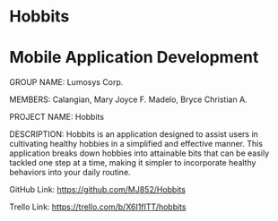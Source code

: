 # Hobbits
# Mobile Application Development
GROUP NAME:
Lumosys Corp.

MEMBERS:
Calangian, Mary Joyce F.
Madelo, Bryce Christian A.

PROJECT NAME:
Hobbits

DESCRIPTION:
Hobbits is an application designed to assist users in cultivating healthy hobbies in a simplified and effective manner. This application breaks down hobbies into attainable bits that can be easily tackled one step at a time, making it simpler to incorporate healthy behaviors into your daily routine.

GitHub Link:
https://github.com/MJ852/Hobbits

Trello Link:
https://trello.com/b/X6I1fITT/hobbits
